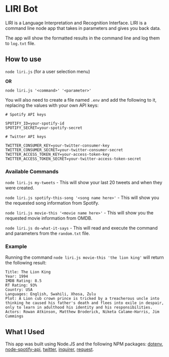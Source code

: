 # LIRI Bot

LIRI is a Language Interpretation and Recognition Interface. 
LIRI is a command line node app that takes in parameters and gives you back data.

The app will show the formatted results in the command line and log them to `log.txt` file.

## How to use
`node liri.js` (for a user selection menu)

**OR**

`node liri.js '<command>' '<parameter>'`

You will also need to create a file named `.env` and add the following to it, replacing the values with your own API keys:
```
# Spotify API keys

SPOTIFY_ID=your-spotify-id
SPOTIFY_SECRET=your-spotify-secret

# Twitter API keys

TWITTER_CONSUMER_KEY=your-twitter-consumer-key
TWITTER_CONSUMER_SECRET=your-twitter-consumer-secret
TWITTER_ACCESS_TOKEN_KEY=your-access-token-key
TWITTER_ACCESS_TOKEN_SECRET=your-twitter-access-token-secret

```

### Available Commands
`node liri.js my-tweets` - This will show your last 20 tweets and when they were created.

`node liri.js spotify-this-song '<song name here>'` - This will show you the requested song information from Spotify.

`node liri.js movie-this '<movie name here>'` - This will show you the requested movie information from OMDB.

`node liri.js do-what-it-says` - This will read and execute the command and parameters from the `random.txt` file.

### Example
Running the command `node liri.js movie-this 'the lion king'` will return the following result:
```
Title: The Lion King
Year: 1994
IMDB Rating: 8.5
RT Rating: 93%
Country: USA
Languages: English, Swahili, Xhosa, Zulu
Plot: A Lion cub crown prince is tricked by a treacherous uncle into thinking he caused his father's death and flees into exile in despair, only to learn in adulthood his identity and his responsibilities.
Actors: Rowan Atkinson, Matthew Broderick, Niketa Calame-Harris, Jim Cummings
```

## What I Used
This app was built using Node.JS and the following NPM packages:
[dotenv](https://www.npmjs.com/package/dotenv), [node-spotify-api](https://www.npmjs.com/package/node-spotify-api), [twitter](https://www.npmjs.com/package/twitter), [inquirer](https://www.npmjs.com/package/inquirer), [request](https://www.npmjs.com/package/request).